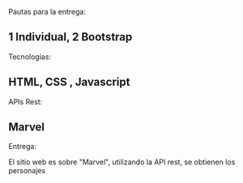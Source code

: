 Pautas para la entrega:

1 Individual,
2 Bootstrap
---------------------
Tecnologías:

HTML,
CSS ,
Javascript
--------------------
APIs Rest:

Marvel
-----------------
Entrega:

El sitio web es sobre  "Marvel", utilizando la API rest, se obtienen los personajes 
